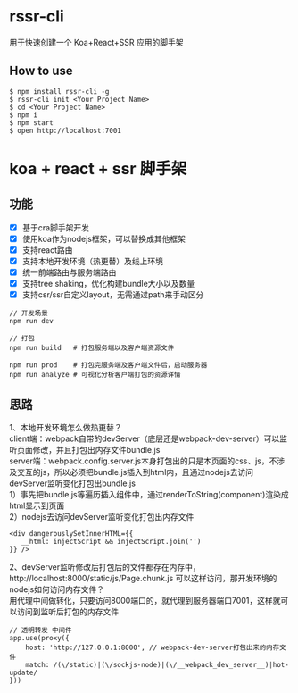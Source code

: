 # rssr-cli

用于快速创建一个 Koa+React+SSR 应用的脚手架

## How to use
```
$ npm install rssr-cli -g
$ rssr-cli init <Your Project Name>
$ cd <Your Project Name>
$ npm i
$ npm start
$ open http://localhost:7001
```

# koa + react + ssr 脚手架

## 功能
- [x] 基于cra脚手架开发
- [x] 使用koa作为nodejs框架，可以替换成其他框架
- [x] 支持react路由
- [x] 支持本地开发环境（热更替）及线上环境
- [x] 统一前端路由与服务端路由
- [x] 支持tree shaking，优化构建bundle大小以及数量
- [x] 支持csr/ssr自定义layout，无需通过path来手动区分

```
// 开发场景
npm run dev

// 打包
npm run build   # 打包服务端以及客户端资源文件

npm run prod    # 打包完服务端及客户端文件后，启动服务器
npm run analyze # 可视化分析客户端打包的资源详情
```

## 思路
1、本地开发环境怎么做热更替？</br>
client端：webpack自带的devServer（底层还是webpack-dev-server）可以监听页面修改，并且打包出内存文件bundle.js</br>
server端：webpack.config.server.js本身打包出的只是本页面的css、js，不涉及交互的js，所以必须把bundle.js插入到html内，且通过nodejs去访问devServer监听变化打包出bundle.js</br>
1）事先把bundle.js等遍历插入组件中，通过renderToString(component)渲染成html显示到页面</br>
2）nodejs去访问devServer监听变化打包出内存文件 
```
<div dangerouslySetInnerHTML={{
   __html: injectScript && injectScript.join('')
}} />
```

2、devServer监听修改后打包后的文件都存在内存中，http://localhost:8000/static/js/Page.chunk.js 可以这样访问，那开发环境的nodejs如何访问内存文件？</br>
用代理中间做转化，只要访问8000端口的，就代理到服务器端口7001，这样就可以访问到监听后打包的内存文件
```
// 透明转发 中间件
app.use(proxy({
    host: 'http://127.0.0.1:8000', // webpack-dev-server打包出来的内存文件
    match: /(\/static)|(\/sockjs-node)|(\/__webpack_dev_server__)|hot-update/
}))
```

